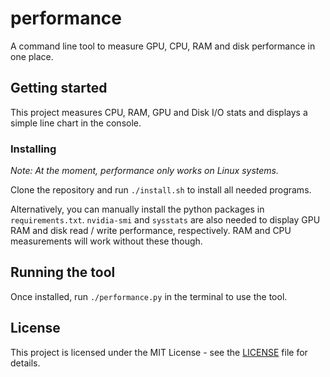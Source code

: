 # performance
A command line tool to measure GPU, CPU, RAM and disk performance in one place.

## Getting started
This project measures CPU, RAM, GPU and Disk I/O stats and displays a simple line chart in the console.

### Installing
*Note: At the moment, performance only works on Linux systems.*

Clone the repository and run `./install.sh` to install all needed programs.

Alternatively, you can manually install the python packages in `requirements.txt`.
`nvidia-smi` and `sysstats` are also needed to display GPU RAM and disk read / write performance, respectively. RAM and CPU measurements will work without these though.

## Running the tool

Once installed, run `./performance.py` in the terminal to use the tool.

## License

This project is licensed under the MIT License - see the [LICENSE](LICENSE) file for details.
